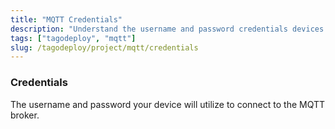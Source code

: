 ```yaml
---
title: "MQTT Credentials"
description: "Understand the username and password credentials devices use to connect to the MQTT broker."
tags: ["tagodeploy", "mqtt"]
slug: /tagodeploy/project/mqtt/credentials
---
```


### Credentials

The username and password your device will utilize to connect to the MQTT
broker.
